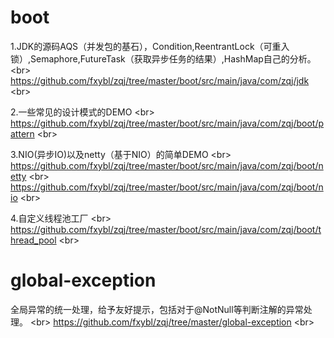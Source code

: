 # boot
1.JDK的源码AQS（并发包的基石），Condition,ReentrantLock（可重入锁）,Semaphore,FutureTask（获取异步任务的结果）,HashMap自己的分析。 \<br>
https://github.com/fxybl/zqj/tree/master/boot/src/main/java/com/zqj/jdk  \<br>

2.一些常见的设计模式的DEMO \<br>
https://github.com/fxybl/zqj/tree/master/boot/src/main/java/com/zqj/boot/pattern \<br>

3.NIO(异步IO)以及netty（基于NIO）的简单DEMO \<br>
https://github.com/fxybl/zqj/tree/master/boot/src/main/java/com/zqj/boot/netty \<br>
https://github.com/fxybl/zqj/tree/master/boot/src/main/java/com/zqj/boot/nio \<br>

4.自定义线程池工厂 \<br>
https://github.com/fxybl/zqj/tree/master/boot/src/main/java/com/zqj/boot/thread_pool \<br>

# global-exception
全局异常的统一处理，给予友好提示，包括对于@NotNull等判断注解的异常处理。 \<br>
https://github.com/fxybl/zqj/tree/master/global-exception \<br>

